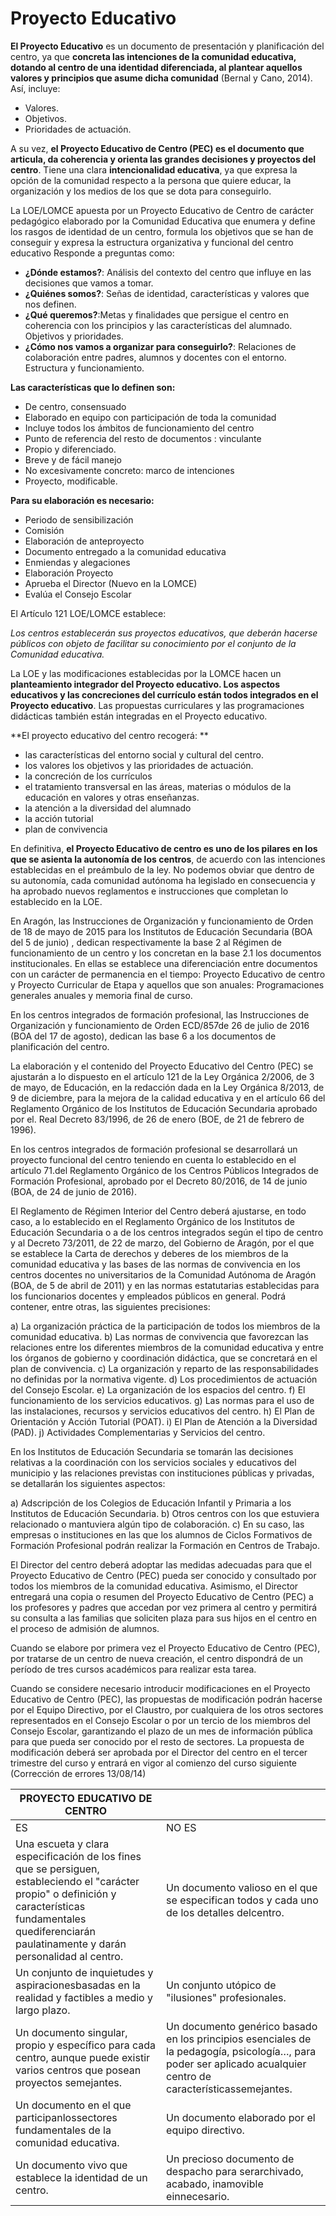 # Proyecto Educativo

**El Proyecto Educativo** es un documento de presentación y planificación del centro, ya que **concreta las intenciones de la comunidad educativa, dotando al centro de una identidad diferenciada, al plantear aquellos valores y principios que asume dicha comunidad** (Bernal y Cano, 2014). Así, incluye:
- Valores.
- Objetivos.
- Prioridades de actuación.

A su vez, **el Proyecto Educativo de Centro (PEC) es el documento que articula, da coherencia y orienta las grandes decisiones y proyectos del centro**. Tiene una clara **intencionalidad educativa**, ya que expresa la opción de la comunidad respecto a la persona que quiere educar, la organización y los medios de los que se dota para conseguirlo. 

La LOE/LOMCE apuesta por un Proyecto Educativo de Centro de carácter pedagógico elaborado por la Comunidad Educativa que enumera y define los rasgos de identidad de un centro, formula los objetivos que se han de conseguir y expresa la estructura organizativa y funcional del centro educativo
Responde a preguntas como:
- **¿Dónde estamos?**: Análisis del contexto del centro que influye en las decisiones que vamos a tomar.
- **¿Quiénes somos?**: Señas de identidad, características y valores que nos definen.
- **¿Qué queremos?**:Metas y finalidades que persigue el centro en coherencia con los principios y las características del alumnado. Objetivos y prioridades.
- **¿Cómo nos vamos a organizar para conseguirlo?**: Relaciones de colaboración entre padres, alumnos y docentes con el entorno.  Estructura y funcionamiento.

**Las características que lo definen son:**

- De centro, consensuado
- Elaborado en equipo con participación de toda la comunidad
- Incluye todos los ámbitos de funcionamiento del centro
- Punto de referencia del resto de documentos : vinculante
- Propio y diferenciado.
- Breve y de fácil manejo
- No excesivamente concreto: marco de intenciones
- Proyecto, modificable.

**Para su elaboración es necesario:**

- Periodo de sensibilización
- Comisión
- Elaboración de anteproyecto
- Documento entregado a la comunidad educativa
- Enmiendas y alegaciones
- Elaboración Proyecto
- Aprueba el Director (Nuevo en la LOMCE)
- Evalúa el Consejo Escolar

El Artículo 121 LOE/LOMCE establece:

_Los centros establecerán sus proyectos educativos, que deberán hacerse públicos con objeto de facilitar su conocimiento por el conjunto de la Comunidad educativa._

La LOE y las modificaciones establecidas por la LOMCE hacen un **planteamiento integrador del Proyecto educativo. Los aspectos educativos y las concreciones del currículo están todos integrados en el Proyecto educativo**. Las propuestas curriculares y las programaciones didácticas  también están integradas en el Proyecto educativo. 

**El proyecto educativo del centro recogerá: **

- las características del entorno social y cultural del centro. 
- los valores los objetivos y las prioridades de actuación. 
- la concreción de los currículos 
- el tratamiento transversal en las áreas, materias o módulos de la educación en valores y otras enseñanzas. 
- la atención a la diversidad del alumnado 
- la acción tutorial 
- plan de convivencia 

En definitiva, **el Proyecto Educativo de centro es uno de los pilares en los que se asienta la autonomía de los centros**, de acuerdo con las intenciones establecidas en el preámbulo de la ley. No podemos obviar que dentro de su autonomía, cada comunidad autónoma ha legislado en consecuencia y ha aprobado nuevos reglamentos e instrucciones que completan lo establecido en la LOE. 

En Aragón, las Instrucciones de Organización y funcionamiento de Orden de 18 de mayo de 2015 para los Institutos de Educación Secundaria (BOA del 5 de junio) , dedican respectivamente la base 2 al Régimen de funcionamiento de un centro y los concretan en la base 2.1 los documentos institucionales. En ellas se establece una diferenciación entre documentos con un carácter de permanencia en el tiempo: Proyecto Educativo de centro y Proyecto Curricular de Etapa y aquellos que son anuales: Programaciones generales anuales y memoria final de curso.

En los centros integrados de formación profesional, las Instrucciones de Organización y  funcionamiento de Orden ECD/857de 26 de julio de 2016 (BOA del 17 de agosto), dedican las base 6 a los documentos de planificación del centro.

La elaboración y el contenido del Proyecto Educativo del Centro (PEC) se ajustarán a lo dispuesto en el artículo 121 de la Ley Orgánica 2/2006, de 3 de mayo, de Educación, en la redacción dada en la Ley Orgánica 8/2013, de 9 de diciembre, para la mejora de la calidad educativa y en el artículo 66 del Reglamento Orgánico de los Institutos de Educación Secundaria aprobado por el. Real Decreto 83/1996, de 26 de enero (BOE, de 21 de febrero de 1996). 

En los centros integrados de formación profesional se desarrollará un proyecto funcional del centro teniendo en cuenta lo establecido en el artículo 71.del Reglamento Orgánico de los Centros Públicos Integrados de Formación Profesional, aprobado por el  Decreto 80/2016, de 14 de junio (BOA, de 24 de junio de 2016).

 El Reglamento de Régimen Interior del Centro deberá ajustarse, en todo caso, a lo establecido en el Reglamento Orgánico de los Institutos de Educación Secundaria o a de los centros integrados según el tipo de centro y al Decreto 73/2011, de 22 de marzo, del Gobierno de Aragón, por el que se establece la Carta de derechos y deberes de los miembros de la comunidad educativa y las bases de las normas de convivencia en los centros docentes no universitarios de la Comunidad Autónoma de Aragón (BOA, de 5 de abril de 2011) y en las normas estatutarias establecidas para los funcionarios docentes y empleados públicos en general. Podrá contener, entre otras, las siguientes precisiones: 
 
 a) La organización práctica de la participación de todos los miembros de la comunidad educativa. 
 b) Las normas de convivencia que favorezcan las relaciones entre los diferentes miembros de la comunidad educativa y entre los órganos de gobierno y coordinación didáctica, que se concretará en el plan de convivencia.
 c) La organización y reparto de las responsabilidades no definidas por la normativa vigente. 
 d) Los procedimientos de actuación del Consejo Escolar. 
 e) La organización de los espacios del centro. 
 f) El funcionamiento de los servicios educativos. 
 g) Las normas para el uso de las instalaciones, recursos y servicios educativos del centro. 
 h) El Plan de Orientación y Acción Tutorial (POAT). 
 i) El Plan de Atención a la Diversidad (PAD). 
 j) Actividades Complementarias y Servicios del centro. 

En los Institutos de Educación Secundaria se tomarán las decisiones relativas a la coordinación con los servicios sociales y educativos del municipio y las relaciones previstas con instituciones públicas y privadas, se detallarán los siguientes aspectos:
 
 a) Adscripción de los Colegios de Educación Infantil y Primaria a los Institutos de Educación Secundaria.
 b) Otros centros con los que estuviera relacionado o mantuviera algún tipo de colaboración. 
 c) En su caso, las empresas o instituciones en las que los alumnos de Ciclos Formativos de Formación Profesional podrán realizar la Formación en Centros de Trabajo. 

El Director del centro deberá adoptar las medidas adecuadas para que el Proyecto Educativo de Centro (PEC) pueda ser conocido y consultado por todos los miembros de la comunidad educativa. Asimismo, el Director entregará una copia o resumen del Proyecto Educativo de Centro (PEC) a los profesores y padres que accedan por vez primera al centro y permitirá su consulta a las familias que soliciten plaza para sus hijos en el centro en el proceso de admisión de alumnos. 

Cuando se elabore por primera vez el Proyecto Educativo de Centro (PEC), por tratarse de un centro de nueva creación, el centro dispondrá de un período de tres cursos académicos para realizar esta tarea. 

Cuando se considere necesario introducir modificaciones en el Proyecto Educativo de Centro (PEC), las propuestas de modificación podrán hacerse por el Equipo Directivo, por el Claustro, por cualquiera de los otros sectores representados en el Consejo Escolar o por un tercio de los miembros del Consejo Escolar, garantizando el plazo de un mes de información pública para que pueda ser conocido por el resto de sectores. La propuesta de modificación deberá ser aprobada por el Director del centro en el tercer trimestre del curso y entrará en vigor al comienzo del curso siguiente (Corrección de errores 13/08/14)

| PROYECTO EDUCATIVO DE CENTRO ||
| --- | --- |
| ES | NO ES |
| Una escueta y clara especificación de los fines que se persiguen, estableciendo el &quot;carácter propio&quot; o definición y características fundamentales quediferenciarán paulatinamente y darán personalidad al centro.  |   Un        documento        valioso        en        el        que        se especifican todos y cada uno de los detalles delcentro. |
| Un conjunto de inquietudes y aspiracionesbasadas en la realidad y factibles a medio y largo plazo. | Un        conjunto        utópico        de        &quot;ilusiones&quot; profesionales. |
| Un documento singular, propio y específico para cada centro, aunque puede existir varios centros que posean proyectos semejantes. | Un documento genérico basado en los principios esenciales de la pedagogía, psicología…,   para   poder   ser   aplicado   acualquier centro de característicassemejantes. |
| Un documento en el que participanlossectores        fundamentales        de la comunidad  educativa. | Un documento elaborado por el equipo directivo. |
| Un documento vivo que establece la identidad de un centro. | Un precioso documento de despacho para  serarchivado, acabado, inamovible einnecesario. |